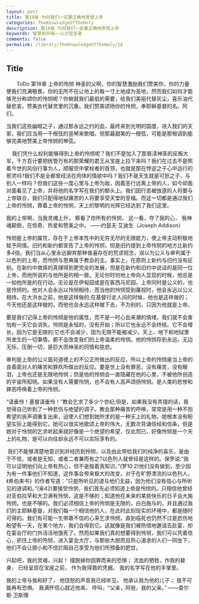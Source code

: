 ```yaml
---
layout: post
title: 第18章 为何我们一定要正确地思想上帝
categories: TheKnowledgeOfTheHoly
description: 第18章 为何我们一定要正确地思想上帝
keywords: 智慧的开端——认识至圣者
comments: false
permalink: /library/TheKnowledgeOfTheHoly/18
---
```


## Title


&emsp;&emsp;ToDo
第18章 上帝的怜悯
神圣的父啊，你的智慧激励我们赞美你，你的力量使我们充满敬畏，你的无所不在让地上的每一寸土地成为圣地，然而我们如何才能够充分称颂你的怜悯呢？你俯就我们最低的需要，给我们美丽代替灰尘，喜乐油代替悲哀，赞美衣代替灵里的沉重。我们赞美颂扬你的怜悯，奉耶稣基督的名。阿们。

当我们这些幽暗之子，通过那永远之约的血，最终来到光明的国度，进入我们的天家，我们应当用一千根弦的竖琴来歌唱，但那最甜美的一根弦，可能是那根调到能够完美地赞美上帝怜悯的琴弦。

    我们凭什么权利能够得到上帝的怜悯呢？我们不是加入了那亵渎神圣的反叛大军，千方百计要把统管万有的那荣耀的君王从宝座上拉下来吗？我们在过去不是照着今世的风俗行事为人，顺服空中掌权者的首领，也就是那在悖逆之子心中运行的邪灵吗?我们不是全都曾经活在肉体的情欲中吗？我们不是天生就是可怒之子，与别人一样吗？但我们这些一度心里与上帝为敌，因着恶行远离上帝的人，如今却面对面看见了上帝，并将他的名字写在我们的额头上。我们因行恶被放逐的人将要与上帝联合，我们只配得地狱痛苦的人将要享受天堂的至福。而这一切都是通过我们上帝的怜悯，靠着上帝的怜悯，天上的黎明的光辉已经达到了我们这里。

我的上帝啊，当我灵魂上升，
察看了你所有的怜悯，
这一看，夺了我的心，
我神魂颠倒，在惊奇、热爱和赞美之中。
——约瑟夫·艾迪生（Joseph Addison）

怜悯是上帝的属性，存在于上帝本性中的无穷无尽的无限能力，使上帝主动积极地赋予同情。旧约和新约都宣告了上帝的怜悯，但是旧约提到上帝怜悯的地方比新约多4倍。我们当从心里永远摒弃那种普遍存在的荒谬观念，误以为公义与审判属于以色列的上帝，而怜悯与恩典属于教会的主。事实上，在原则上新约与旧约没有区别。在新约中救赎的真理得到更完全的发展，但是在新约和旧约中说话的是同一位上帝，而他所说的与他所是的相一致。无论何时何地上帝向人显现的时候，他总是一如他所是的在行动。无论是在伊甸园或是在客西马尼园，上帝同时是公义的，也是怜悯的。他对人会永远以怜悯相待，而当他的怜悯受到蔑视时，他会永远以公义相待。在大洪水之前，他是这样做的;在基督行走人间的时候，他也是这样做的；今天他还是这样做的，而他也会永远这样做下去，不为别的，只因为他就是上帝。

要是我们记得上帝的怜悯是他的属性，而不是一时心血来潮的情绪，我们就不会害怕有一天它会消失。怜悯是永恒的，没有开始；所以它也永远不会终结。它不会增长，因为它是无限的;它也不会减少，因为无限不能被减少。天上、地下和地狱里所发生的一切事情，都不会改变我们的上帝温柔的怜悯。他的怜悯存到永远，无边无际，压倒一切，是巨大而神圣的同情和慈悲。

审判是上帝的公义面对道德上的不公正所做出的反应，所以上帝的怜悯是当上帝的良善面对人的痛苦和罪疚所做出的反应。要是世上没有罪恶，没有痛苦，没有眼泪，上帝也还是无限地怜悯；但是他的怜悯会一直隐藏在他的心里，不被他所创造的宇宙所知晓。如果没有人需要怜悯，也不会有人高声颂扬怜悯。是人类的悲惨和罪恶呼唤着上帝的怜悯。

“请垂怜！基督请垂怜！”教会乞求了多少个世纪;但是，如果我没有弄错的话，我觉得自己听到了一种悲伤与绝望的调子。教会那种痛苦的呼唤，常常是用一种不抱希望的丧声调重复出来，迫使人们想到她所求的是一种天上的礼物，她根本没有盼望实际上能得到它。她可以很实地歌颂上帝的伟大，无数次背诵信经和信条，但是她对于怜悯的乞求听起来就好像是一个绝望的希望，仅此而已，好像怜悯是一个天上的礼物，是可以向往却永远不可以实际享有的。

 我们不能够清楚地意识到并经历到怜悯，以及由此带给我们的纯净的喜乐，是由于不信，或者是无知，或者二者兼而有之?以色列人就曾经是这样的。保罗说:“我可以证明他们向上帝有热心，但不是按着真知识。”(罗10:2)他们没有做到，至少因为有一件事他们不知道，这件事会带来极大的改变。对于在旷野漂流的以色列人，《希伯来书》的作者写道：“只是所听见的道与他们无益，因为他们没有信心与所听见的道调和。”(来42)要接受怜悯，我们首先必须知道上帝是怜悯的。只相信他曾经对亚伯拉罕和大卫满有怜悯，这是不够的；知道他在未来的某些快乐的日子会大施怜悯，也是不够的。我们必须相信上帝的怜悯是无限的，白白施与的，并且通过我们的主耶稣基督，对我们每一个相信他的人，在此时此刻现实的环境中，都是随时可得的。我们有可能一生带着不信的心来乞求怜悯，直到临死也仍然不过是悲伤地盼望有一天，在某个地方，我们会得到它。这就像是我们被热情地邀请去赴宴，却在宴会厅的门外活活地饿死了。然而如果我们真的想要得到怜悯，我们可以凭着信心，抓住上帝的怜悯，进入宴会大厅，与那些大胆而且热心渴求的人们一同坐下，他们不会让胆小和不信拦阻自己享受为他们所预备的肥甘。

兴起吧，我的灵魂，兴起！
摆脱掉你因罪而来的恐惧；
流血的牺牲，作我的替身，
已经呈现在宝座之前，
作为我得救的凭据。
我的名字写在他的手掌里。

我的上帝与我和好了，
他饶恕的声音我已经听见。
他承认我为他的儿子；
我不可能再有恐惧。
我满怀信心就近他来，
呼叫，“父亲，阿爸，我的父亲。”
——查尔斯·卫斯理
